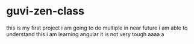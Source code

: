 # guvi-zen-class
this is my first project
i am going to do multiple in near future
i am able to understand this
i am learning angular it is not very tough
aaaa
a
